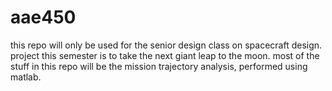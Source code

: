 # aae450
this repo will only be used for the senior design class on spacecraft design.
project this semester is to take the next giant leap to the moon.
most of the stuff in this repo will be the mission trajectory analysis, performed using matlab.

